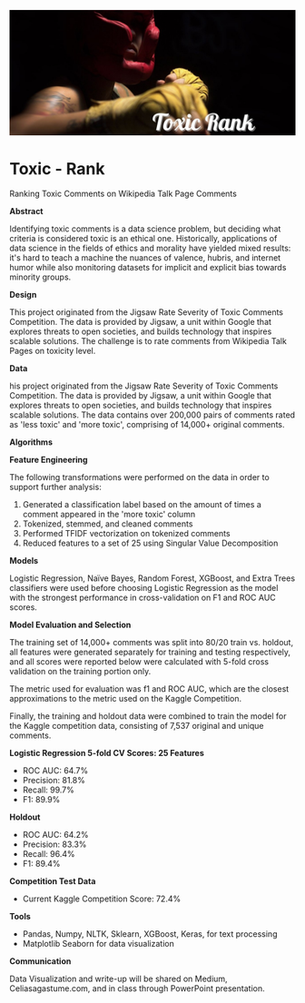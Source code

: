 ![Header](https://github.com/CeliaSagas/Toxic-Rank/blob/7025a22bbf370fe1d986bbfcab512d8c84b5ce49/img/Toxic%20Rank.jpg)




# Toxic - Rank
Ranking Toxic Comments on Wikipedia Talk Page Comments

**Abstract**

Identifying toxic comments is a data science problem, but deciding what criteria is considered toxic is an ethical one. Historically, applications of data science in the fields of ethics and morality have yielded mixed results: it's hard to teach a machine the nuances of valence, hubris, and internet humor while also monitoring datasets for implicit and explicit bias towards minority groups.

**Design**

This project originated from the Jigsaw Rate Severity of Toxic Comments Competition. The data is provided by Jigsaw, a unit within Google that explores threats to open societies, and builds technology that inspires scalable solutions. The challenge is to rate comments from Wikipedia Talk Pages on toxicity level.


**Data**

his project originated from the Jigsaw Rate Severity of Toxic Comments Competition. The data is provided by Jigsaw, a unit within Google that explores threats to open societies, and builds technology that inspires scalable solutions. The data contains over 200,000 pairs of comments rated as 'less toxic' and 'more toxic', comprising of 14,000+ original comments.

**Algorithms**

**Feature Engineering**

The following transformations were performed on the data in order to support further analysis:

  1.	Generated a classification label based on the amount of times a comment appeared in the 'more toxic' column
  2.	Tokenized, stemmed, and cleaned comments
  3.	Performed TFIDF vectorization on tokenized comments
  4.	Reduced features to a set of 25 using Singular Value Decomposition




**Models**

Logistic Regression, Naïve Bayes, Random Forest, XGBoost, and Extra Trees classifiers were used before choosing Logistic Regression as the model with the strongest performance in cross-validation on F1 and ROC AUC scores.

**Model Evaluation and Selection**

The training set of 14,000+ comments was split into 80/20 train vs. holdout, all features were generated separately for training and testing respectively, and all scores were reported below were calculated with 5-fold cross validation on the training portion only.

The metric used for evaluation was f1 and ROC AUC, which are the closest approximations to the metric used on the Kaggle Competition.

Finally, the training and holdout data were combined to train the model for the Kaggle competition data, consisting of 7,537 original and unique comments.

**Logistic Regression 5-fold CV Scores: 25 Features**

  -	ROC AUC: 64.7%
  -	Precision: 81.8%
  -	Recall: 99.7%
  -	F1: 89.9%

**Holdout**

  -	ROC AUC: 64.2%
  -	Precision: 83.3%
  -	Recall: 96.4%
  -	F1: 89.4%

**Competition Test Data**

  -	Current Kaggle Competition Score: 72.4%


**Tools**

  -	Pandas, Numpy, NLTK, Sklearn, XGBoost, Keras, for text processing
  -	Matplotlib Seaborn for data visualization


**Communication**

Data Visualization and write-up will be shared on Medium, Celiasagastume.com, and in class through PowerPoint presentation.
